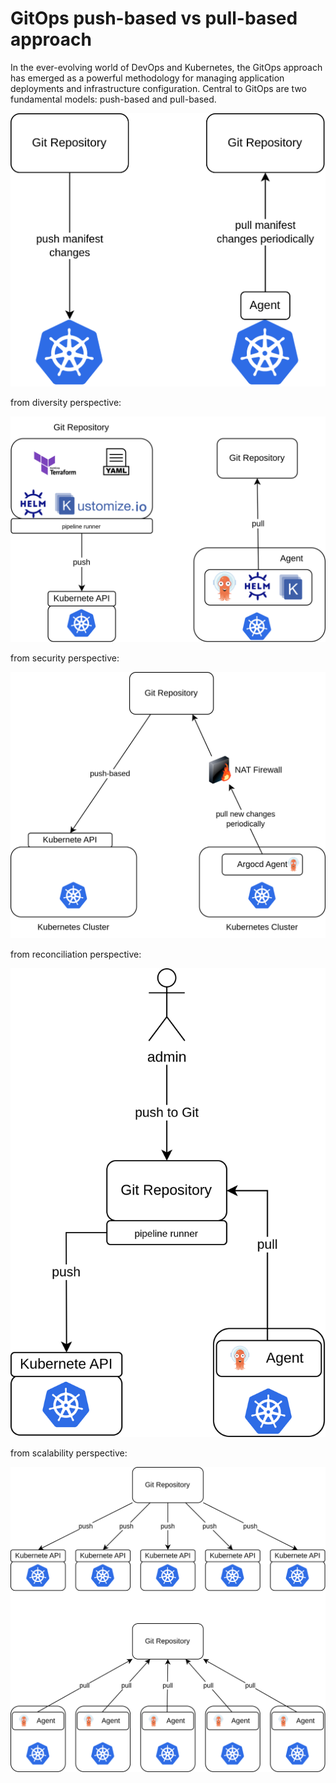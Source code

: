 # GitOps push-based vs pull-based approach
In the ever-evolving world of DevOps and Kubernetes, the GitOps approach has emerged as a powerful methodology for managing application deployments and infrastructure configuration. Central to GitOps are two fundamental models: push-based and pull-based.

<p align="center">
  <img src="pictures/push-vs-pull.png?raw=true" />
</p>

from diversity perspective:
<p align="center">
  <img src="pictures/push-vs-pull-diversity.png?raw=true" />
</p>

from security perspective:
<p align="center">
  <img src="pictures/push-vs-pull-security.png?raw=true" />
</p>

from reconciliation perspective:
<p align="center">
  <img src="pictures/push-vs-pull-reconciliation.png?raw=true" />
</p>

from scalability perspective:
<p align="center">
  <img src="pictures/push-vs-pull-scalability.png?raw=true" />
</p>

